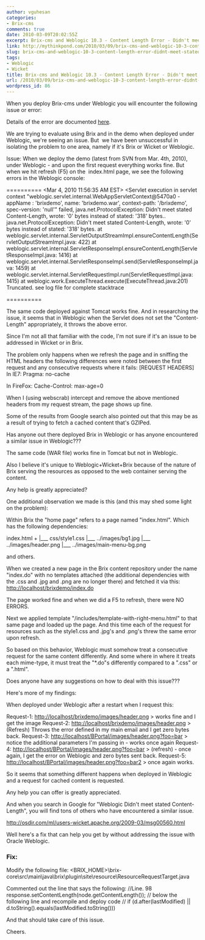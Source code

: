 ```yaml
---
author: vguhesan
categories:
- Brix-cms
comments: true
date: 2010-03-09T20:02:55Z
excerpt: Brix-cms and Weblogic 10.3 - Content Length Error - Didn't meet stated Content-Length
link: http://mythinkpond.com/2010/03/09/brix-cms-and-weblogic-10-3-content-length-error-didnt-meet-stated-content-length/
slug: brix-cms-and-weblogic-10-3-content-length-error-didnt-meet-stated-content-length
tags:
- Weblogic
- Wicket
title: Brix-cms and Weblogic 10.3 - Content Length Error - Didn't meet stated Content-Length
url: /2010/03/09/brix-cms-and-weblogic-10-3-content-length-error-didnt-meet-stated-content-length/
wordpress_id: 86
---
```


When you deploy Brix-cms under Weblogic you will encounter the following issue or error:


<blockquote><Mar 4, 2010 11:56:35 AM EST> <Error> <HTTP> <BEA-101104> <Servlet execution in servlet context "weblogic.servlet.internal.WebAppServletContext@5470a0 - appName : 'brixdemo', name: 'BPortal.war', context-path: '/BPortal', spec-version: 'null'" failed, java.net.ProtocolException: Didn't meet stated Content-Length, wrote: '0' bytes instead of stated: '318' bytes..
java.net.ProtocolException: Didn't meet stated Content-Length, wrote: '0' bytes instead of stated: '318' bytes.
at weblogic.servlet.internal.ServletOutputStreamImpl.ensureContentLength(ServletOutputStreamImpl.java:422)
at weblogic.servlet.internal.ServletResponseImpl.ensureContentLength(ServletResponseImpl.java:1416)
at weblogic.servlet.internal.ServletResponseImpl.send(ServletResponseImpl.java:1459)
at weblogic.servlet.internal.ServletRequestImpl.run(ServletRequestImpl.java:1415)
at weblogic.work.ExecuteThread.execute(ExecuteThread.java:201)
Truncated. see log file for complete stacktrace
></blockquote>


Details of the error are documented [here](http://groups.google.com/group/brix-cms-discuss/browse_thread/thread/e5c20a2f03f07dd7?hl=en).

>>>>>>>>>>>>>>>>>

We are trying to evaluate using Brix and in the demo when deployed under Weblogic, we're seeing an issue. But  we have been unsuccessful in isolating the problem to one area, namely if it's Brix or Wicket or Weblogic.

Issue: When we deploy the demo (latest from SVN from Mar. 4th, 2010), under Weblogic - and upon the first request everything works fine. But when we hit refresh (F5) on the  index.html page, we see the following errors in the Weblogic console:

==========
<Mar 4, 2010 11:56:35 AM EST> <Error> <HTTP> <BEA-101104> <Servlet execution in servlet context "weblogic.servlet.internal.WebAppServletContext@5470a0 - appName :
'brixdemo', name: 'brixdemo.war', context-path: '/brixdemo', spec-version: 'null'" failed, java.net.ProtocolException:
Didn't meet stated Content-Length, wrote: '0' bytes instead of stated:
'318' bytes.. java.net.ProtocolException: Didn't meet stated Content-Length, wrote: '0' bytes instead of stated: '318' bytes.
at weblogic.servlet.internal.ServletOutputStreamImpl.ensureContentLength(ServletOutputStreamImpl.java: 422)
at weblogic.servlet.internal.ServletResponseImpl.ensureContentLength(ServletResponseImpl.java: 1416)
at weblogic.servlet.internal.ServletResponseImpl.send(ServletResponseImpl.java: 1459)
at weblogic.servlet.internal.ServletRequestImpl.run(ServletRequestImpl.java: 1415)
at weblogic.work.ExecuteThread.execute(ExecuteThread.java:201)
Truncated. see log file for complete stacktrace

==========

The same code deployed against Tomcat works fine. And in researching the issue, it seems that in Weblogic when the Servlet does not set the "Content-Length" appropriately, it throws the above error.

Since I'm not all that familiar with the code, I'm not sure if it's an issue to be addressed in Wicket or in Brix.

The problem only happens when we refresh the page and in sniffing the HTML headers the following differences were noted between the first request and any consecutive requests where it fails:
[REQUEST HEADERS]
In IE7:
Pragma: no-cache

In FireFox:
Cache-Control: max-age=0

When I (using webscrab) intercept and remove the above mentioned headers from my request stream, the page shows up fine.

Some of the results from Google search also pointed out that this may be as a result of trying to fetch a cached content that's GZIPed.

Has anyone out there deployed Brix in Weblogic or has anyone encountered a similar issue in Weblogic???

The same code (WAR file) works fine in Tomcat but not in Weblogic.

Also I believe it's unique to Weblogic+Wicket+Brix because of the nature of Brix serving the resources as opposed to the web container serving the content.

Any help is greatly appreciated?

>>>>>>>>>>>>>

One additional observation we made is this (and this may shed some light on the problem):

Within Brix the "home page" refers to a page named "index.html". Which has the following dependencies:

index.html
+
|___ css/style1.css
|___ ../images/bg1.jpg
|___ ../images/header.png
|___ ../images/main-menu-bg.png

and others.

When we created a new page in the Brix content repository under the name "index.do" with no templates attached (the additional dependencies with the .css and .jpg and .png are no longer there) and fetched it via this: [http://localhost/brixdemo/index.do](http://www.google.com/url?sa=D&q=http://localhost/brixdemo/index.do&usg=AFQjCNG5R31JDBynVnn_4U8JUjHENeBfYw)

The page worked fine and when we did a F5 to refresh, there were NO ERRORS.

Next we applied template "/includes/template-with-right-menu.html" to that same page and loaded up the page. And this time each of the request for resources such as the style1.css and .jpg's and .png's threw the same error upon refresh.

So based on this behavior, Weblogic must somehow treat a consecutive request for the same content differently. And some where in where it treats each mime-type, it must treat the "*.do"s differently compared to a ".css" or a ".html".

Does anyone have any suggestions on how to deal with this issue???

>>>>>>>>>>>>>>>>>>>>>>

Here's more of my findings:

When deployed under Weblogic after a restart when I request this:

Request-1: [http://localhost/brixdemo/images/header.png](http://www.google.com/url?sa=D&q=http://hv-vguhesan/brixdemo/images/header.png&usg=AFQjCNEQtuS9nYdNDHpVzWK8ZBiEQLBmGw) > works fine and I get the image
Request-2: [http://localhost/brixdemo/images/header.png](http://www.google.com/url?sa=D&q=http://hv-vguhesan/brixdemo/images/header.png&usg=AFQjCNEQtuS9nYdNDHpVzWK8ZBiEQLBmGw) > (Refresh) Throws the error defined in my main email and I get zero bytes back.
Request-3: [http://localhost/BPortal/images/header.png?foo=bar](http://www.google.com/url?sa=D&q=http://hv-vguhesan/BPortal/images/header.png%3Ffoo%3Dbar&usg=AFQjCNEWnB-D6tKZJldE3U2p4fSbk1NMPQ) > notice the additional parameters I'm passing in - works once again
Request-4: [http://localhost/BPortal/images/header.png?foo=bar](http://www.google.com/url?sa=D&q=http://hv-vguhesan/BPortal/images/header.png%3Ffoo%3Dbar&usg=AFQjCNEWnB-D6tKZJldE3U2p4fSbk1NMPQ) > (refresh) - once again, I get the error on Weblogic and zero bytes sent back.
Request-5: [http://localhost/BPortal/images/header.png?foo=bar2](http://www.google.com/url?sa=D&q=http://hv-vguhesan/BPortal/images/header.png%3Ffoo%3Dbar2&usg=AFQjCNF2VHsVjXSZYm9Fr-esG8BcGt7QgA) > once again works.

So it seems that something different happens when deployed in Weblogic and a request for cached content is requested.

Any help you can offer is greatly appreciated.

>>>>>>>>>>>>>>>>>>>

And when you search in Google for "Weblogic Didn't meet stated Content-Length", you will find tons of others who have encountered a similar issue.

http://osdir.com/ml/users-wicket.apache.org/2009-03/msg00560.html

Well here's a fix that can help you get by without addressing the issue with Oracle Weblogic.


### **Fix:**


Modify the following file: <BRIX_HOME>\brix-core\src\main\java\brix\plugin\site\resource\ResourceRequestTarget.java

Commented out the line that says the following:
//Line. 98
response.setContentLength(node.getContentLength());
// below the following line and recompile and deploy code
// if (d.after(lastModified) || d.toString().equals(lastModified.toString()))

And that should take care of this issue.

Cheers.
